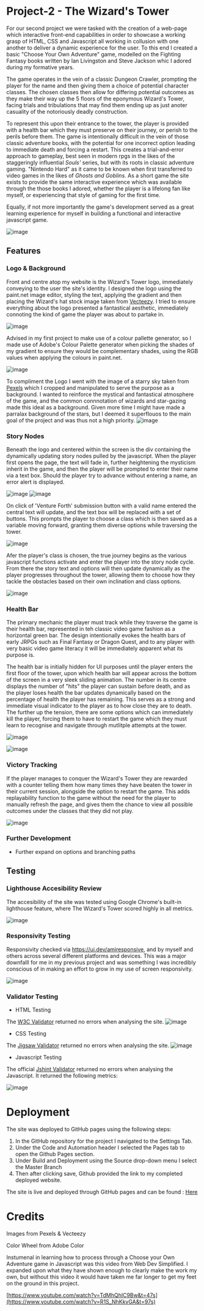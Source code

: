 # Project-2 - The Wizard's Tower

For our second project we were tasked with the creation of a web-page which interactive front-end capabilities in order to showcase a working grasp of HTML, CSS and Javascript all working in collusion with one another to deliver a dynamic experience for the user. To this end I created a basic "Choose Your Own Adventure" game, modelled on the Fighting Fantasy books written by Ian Livingston and Steve Jackson whic I adored during my formative years. 

The game operates in the vein of a classic Dungeon Crawler, prompting the player for the name and then giving them a choice of potential character classes. The chosen classes then allow for differing potential outcomes as they make their way up the 5 floors of the eponymous Wizard's Tower, facing trials and tribulations that may find them ending up as just anoter casuality of the notoriously deadly construction. 

To represent this upon their entrance to the tower, the player is provided with a health bar which they must preserve on their journey, or perish to the perils before them. The game is intentionally difficult in the vein of those classic adventure books, with the potential for one incorrect option leading to immediate death and forcing a restart. This creates a trial-and-error approach to gameplay, best seen in modern rpgs in the likes of the staggeringly influential *Souls'* series, but with its roots in classic adventure gaming. "Nintendo Hard" as it came to be known when first transferred to video games in the likes of *Ghosts and Goblins*. As a short game the site exists to provide the same interactive experience which was available through the those books I adored, whether the player is a lifelong fan like myself, or experiencing that style of gaming for the first time.

Equally, if not more importantly the game's development served as a great learning experience for myself in building a functional and interactive javascript game. 

![image](https://github.com/BrandonPCollins/Project-2/assets/131177569/b0da2585-642e-4d79-b092-b76aa513923e) 


## Features 

### Logo & Background 

Front and centre atop my website is the Wizard's Tower logo, immediately conveying to the user the site's identity. I designed the logo using the paint.net image editor, styling the text, applying the gradient and then placing the Wizard's hat stock image taken from [Vecteezy](https://www.vecteezy.com/vector-art/2514766-wizard-hat-piece). I tried to ensure everything about the logo presented a fantastical aesthetic, immediately connoting the kind of game the player was about to partake in. 

![image](https://github.com/BrandonPCollins/Project-2/assets/131177569/b66ad3f5-ce04-4018-a1c0-40472fcb97f6)

Advised in my first project to make use of a colour pallette generator, so I made use of Adobe's Colour Palette generator when picking the shades of my gradient to ensure they would be complementary shades, using the RGB values when applying the colours in paint.net. 

![image](https://github.com/BrandonPCollins/Project-2/assets/131177569/692d46dc-3ed1-4766-820c-a5a179aebbe0)

To compliment the Logo I went with the image of a starry sky taken from [Pexels](https://www.pexels.com/photo/stars-1257860/) which I cropped and manipulated to serve the purpose as a background. I wanted to reinforce the mystical and fantastical atmosphere of the game, and the common connnotation of wizards and star-gazing made this ideal as a background. Given more time I might have made a parralax background of the stars, but I deemed it superflouos to the main goal of the project and was thus not a high priority. 
![image](https://github.com/BrandonPCollins/Project-2/assets/131177569/84c43d5e-9ab3-4b9a-b2ed-160e7ba0b280)


### Story Nodes 

Beneath the logo and centered within the screen is the div containing the dynamically updating story nodes pulled by the javascript. When the player first opens the page, the text will fade in, further heightening the mysticism inherit in the game, and then the player will be prompted to enter their name via a text box. Should the player try to advance without entering a name, an error alert is displayed.

![image](https://github.com/BrandonPCollins/Project-2/assets/131177569/24f37bb2-9dc6-4806-8427-9f726c9c8447) ![image](https://github.com/BrandonPCollins/Project-2/assets/131177569/c68ee803-ef02-4794-bd85-6667b5451ef4)

On click of 'Venture Forth' submission button with a valid name entered the central text will update, and the text box will be replaced with a set of buttons. This prompts the player to choose a class which is then saved as a variable moving forward, granting them diverse options while traversing the tower.

![image](https://github.com/BrandonPCollins/Project-2/assets/131177569/18a3fb58-7312-4a38-a3d1-dcebc2040356)

Afer the player's class is chosen, the true journey begins as the various javascript functions activate and enter the player into the story node cycle. From there the story text and options will then update dynamically as the player progresses throughout the tower, allowing them to choose how they tackle the obstacles based on their own inclination and class options. 

![image](https://github.com/BrandonPCollins/Project-2/assets/131177569/82bb8b67-5ddb-4325-89fb-f9aacfcc3007)


### Health Bar 

The primary mechanic the player must track while they traverse the game is their health bar, represented in teh classic video game fashion as a horizontal green bar. The design intentionally evokes the health bars of early JRPGs such as Final Fantasy or Dragon Quest, and to any player with very basic video game literacy it will be immediately apparent what its purpose is.

The health bar is initially hidden for UI purposes until the player enters the first floor of the tower, upon which health bar will appear across the bottom of the screen in a very sleek sliding animation. The number in its centre displays the number of "hits" the player can sustain before death, and as the player loses health the bar updates dynamically based on the percentage of health the player has remaining. This serves as a strong and immediate visual indicator to the player as to how close they are to death. The further up the tension, there are some options which can immediately kill the player, forcing them to have to restart the game which they must learn to recognise and navigate through mutlitple attempts at the tower.

![image](https://github.com/BrandonPCollins/Project-2/assets/131177569/2e272b39-812b-4da8-8f1c-94108ff8950e)

![image](https://github.com/BrandonPCollins/Project-2/assets/131177569/f2b8ec45-3e3d-40fd-ae73-0d22e91c6dec)

### Victory Tracking 

If the player manages to conquer the Wizard's Tower they are rewarded with a counter telling them how many times they have beaten the tower in their current session, alongside the option to restart the game. This adds replayability function to the game without the need for the player to manually refresh the page, and gives them the chance to view all possible outcomes under the classes that they did not play. 

![image](https://github.com/BrandonPCollins/Project-2/assets/131177569/ca5f894b-c5ff-4d44-b0bf-f004fbd1531b)


### Further Development 

* Further expand on options and branching paths 

## Testing 

### Lighthouse Accesibility Review

The accesibility of the site was tested using Google Chrome's built-in lighthouse feature, where The Wizard's Tower scored highly in all metrics. 

![image](https://github.com/BrandonPCollins/Project-2/assets/131177569/105084b0-9052-475c-b0ee-80b65f513c03)

### Responsivity Testing 

Responsivity checked via https://ui.dev/amiresponsive, and by myself and others across several different platforms and devices. This was a major downfalll for me in my previous project and was something I was incredibly conscious of in making an effort to grow in my use of screen responsivity. 

![image](https://github.com/BrandonPCollins/Project-2/assets/131177569/112d70c6-40f1-4202-8cd3-3b6246180cbe)

### Validator Testing 

* HTML Testing

The [W3C Validator](https://validator.w3.org/) returned no errors when analysing the site.
![image](https://github.com/BrandonPCollins/Project-2/assets/131177569/4e6450b0-fb20-42cd-9f95-bd6ff82a9f45) 

* CSS Testing 

The [Jigsaw Validator](https://jigsaw.w3.org/) returned no errors when analysing the site.
![image](https://github.com/BrandonPCollins/Project-2/assets/131177569/3eb4047f-b427-4c60-b0cb-afa1596aacf0)

* Javascript Testing 

The official [Jshint Validator](https://jshint.com/) returned no errors when analysing the Javascript. It returned the following metrics: 

![image](https://github.com/BrandonPCollins/Project-2/assets/131177569/5acae8f4-8f9e-477f-8189-0aacdcc3ecab)

# Deployment 

The site was deployed to GitHub pages using the following steps:

1) In the GitHub repository for the project I navigated to the Settings Tab.
2) Under the Code and Automation header I selected the Pages tab to open the Github Pages section.
3) Under Build and Deployment using the Source drop-down menu I select the Master Branch
4) Then after clicking save, Github provided the link to my completed deployed website.

The site is live and deployed through GitHub pages and can be found : [Here](https://brandonpcollins.github.io/Project-2/)

# Credits

Images from Pexels & Vecteezy

Color Wheel from Adobe Color 

Instumenal in learning how to process through a Choose your Own Adventure game in Javascript was this video from Web Dev Simplified. I expanded upon what they have shown enough to clearly make the work my own, but without this video it would have taken me far longer to get my feet on the ground in this project. 

[https://www.youtube.com/watch?v=TdMhQhIC9Bw&t=47s](https://www.youtube.com/watch?v=R1S_NhKkvGA&t=97s)
